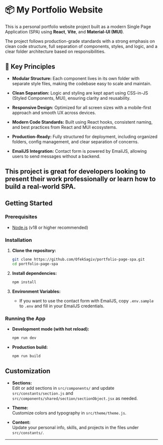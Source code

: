 # 📦 My Portfolio Website

This is a personal portfolio website project built as a modern Single Page Application (SPA) using **React**, **Vite**, and **Material-UI (MUI)**.

The project follows production-grade standards with a strong emphasis on clean code structure, full separation of components, styles, and logic, and a clear folder architecture based on responsibilities.

## 🔑 Key Principles

- **Modular Structure:**  Each component lives in its own folder with separate style files, making the codebase easy to scale and maintain.

- **Clean Separation:**  Logic and styling are kept apart using CSS-in-JS (Styled Components, MUI), ensuring clarity and reusability.

- **Responsive Design:**  Optimized for all screen sizes with a mobile-first approach and smooth UX across devices.

- **Modern Code Standards:**  Built using React hooks, consistent naming, and best practices from React and MUI ecosystems.

- **Production-Ready:** Fully structured for deployment, including organized folders, config management, and clear separation of concerns.

- **EmailJS Integration:** Contact form is powered by EmailJS, allowing users to send messages without a backend.

This project is great for developers looking to present their work professionally or learn how to build a real-world SPA.
--

## Getting Started

### Prerequisites

- [Node.js](https://nodejs.org/) (v18 or higher recommended)

### Installation

1. **Clone the repository:**
   ```bash
   git clone https://github.com/OfekSagiv/portfolio-page-spa.git
   cd portfolio-page-spa
   ```

2. **Install dependencies:**
   ```bash
   npm install
   ```

3. **Environment Variables:**
    - If you want to use the contact form with EmailJS, copy `.env.sample` to `.env` and fill in your EmailJS credentials.

### Running the App

- **Development mode (with hot reload):**
  ```bash
  npm run dev
  ```

- **Production build:**
  ```bash
  npm run build
  ```

## Customization

- **Sections:**  
  Edit or add sections in `src/components/` and update `src/constants/section.js` and `src/components/shared/section/sectionObject.jsx` as needed.

- **Theme:**  
  Customize colors and typography in `src/theme/theme.js`.

- **Content:**  
  Update your personal info, skills, and projects in the files under `src/constants/`.

---
